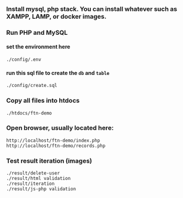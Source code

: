 ### Install mysql, php stack. You can install whatever such as XAMPP, LAMP, or docker images. 

### Run PHP and MySQL 

#### set the environment here
```
./config/.env
```

#### run this sql file to create the `db` and `table`
```
./config/create.sql
```

### Copy all files into htdocs

```
./htdocs/ftn-demo
```

### Open browser, usually located here:

```
http://localhost/ftn-demo/index.php
http://localhost/ftn-demo/records.php
```

### Test result iteration (images)
```
./result/delete-user
./result/html validation
./result/iteration
./result/js-php validation
```
